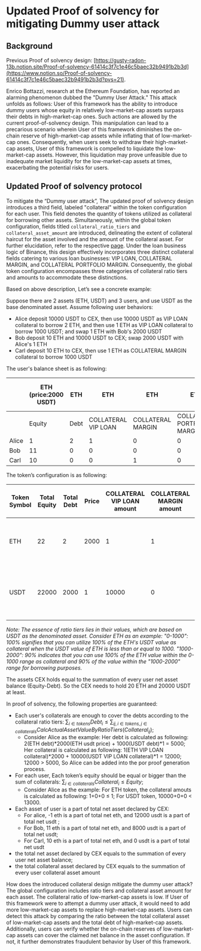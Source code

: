 # Updated Proof of solvency for mitigating Dummy user attack

## Background

Previous Proof of solvency design: [https://gusty-radon-13b.notion.site/Proof-of-solvency-61414c3f7c1e46c5baec32b9491b2b3d](https://www.notion.so/Proof-of-solvency-61414c3f7c1e46c5baec32b9491b2b3d?pvs=21).

Enrico Bottazzi, research at the Ethereum Foundation, has reported an alarming phenomenon dubbed the "Dummy User Attack." This attack unfolds as follows: User of this framework has the ability to introduce dummy users whose equity in relatively low-market-cap assets surpass their debts in high-market-cap ones. Such actions are allowed by the current proof-of-solvency design. This manipulation can lead to a precarious scenario wherein User of this framework diminishes the on-chain reserve of high-market-cap assets while inflating that of low-market-cap ones. Consequently, when users seek to withdraw their high-market-cap assets, User of this framework is compelled to liquidate the low-market-cap assets. However, this liquidation may prove unfeasible due to inadequate market liquidity for the low-market-cap assets at times, exacerbating the potential risks for users.

## Updated Proof of solvency protocol

To mitigate the “Dummy user attack”, The updated proof of solvency design introduces a third field, labeled "collateral" within the token configuration for each user. This field denotes the quantity of tokens utilized as collateral for borrowing other assets. Simultaneously, within the global token configuration, fields titled `collateral_ratio_tiers` and `collateral_asset_amount` are introduced, delineating the extent of collateral haircut for the asset involved and the amount of the collateral asset. For further elucidation, refer to the respective [page](https://www.binance.com/en/vip-loan). Under the loan business logic of Binance, this design effectively incorporates three distinct collateral fields catering to various loan businesses: VIP LOAN, COLLATERAL MARGIN, and COLLATERAL PORTFOLIO MARGIN. Consequently, the global token configuration encompasses three categories of collateral ratio tiers and amounts to accommodate these distinctions.

Based on above description, Let’s see a concrete example:

Suppose there are 2 assets (ETH, USDT) and 3 users, and use USDT as the base denominated asset. Assume following user behaviors:

- Alice deposit 10000 USDT to CEX, then use 10000 USDT as VIP LOAN collateral to borrow 2 ETH, and then use 1 ETH as VIP LOAN collateral to borrow 1000 USDT; and swap 1 ETH with Bob's 2000 USDT
- Bob deposit 10 ETH and 10000 USDT to CEX; swap 2000 USDT with Alice's 1 ETH
- Carl deposit 10 ETH to CEX, then use 1 ETH as COLLATERAL MARGIN collateral to borrow 1000 USDT

The user's balance sheet is as following:

|  | ETH (price:2000 USDT) | ETH | ETH  | ETH | ETH | USDT (price: 1 USDT) | USDT | USDT | USDT | USDT | Total Net Balance (USDT) |
| --- | --- | --- | --- | --- | --- | --- | --- | --- | --- | --- | --- |
|  | Equity | Debt | COLLATERAL VIP LOAN | COLLATERAL MARGIN | COLLATERAL PORTFOLIO MARGIN | Equity | Debt | COLLATERAL VIP LOAN | COLLATERAL MARGIN | COLLATERAL PORTFOLIO MARGIN |  |
| Alice | 1 | 2 | 1 | 0 | 0 | 13000 | 1000 | 10000 | 0 | 0 | 10000 |
| Bob | 11 | 0 | 0 | 0 | 0 | 8000 | 0 | 0 | 0 | 0 | 30000 |
| Carl | 10 | 0 | 0 | 1 | 0 | 1000 | 1000 | 0 | 0 | 0 | 20000 |

The token’s configuration is as following:

| Token Symbol | Total Equity | Total Debt | Price | COLLATERAL VIP LOAN amount | COLLATERAL MARGIN amount | COLLATERAL PORTFOLIO MARGIN amount | COLLATERAL VIP LOAN ratio tiers | COLLATERAL MARGIN ratio tiers | COLLATERAL PORTFOLIO MARGIN ratio tiers |
| --- | --- | --- | --- | --- | --- | --- | --- | --- | --- |
| ETH | 22 | 2 | 2000 | 1 | 1 | 0 | [0-1000: 100%, 1000-2000: 90%, …, > 1000000: 0%] | […] | […] |
| USDT | 22000 | 2000 | 1 | 10000 | 0 | 0 | [0-10000: 100%, 10000-20000: 90%, …, > 1000000: 0%] | […] | […] |

*Note: The essence of ratio tiers lies in their values, which are based on USDT as the denominated asset. Consider ETH as an example: "0-1000": 100% signifies that you can utilize 100% of the ETH's USDT value as collateral when the USDT value of ETH is less than or equal to 1000. "1000-2000": 90% indicates that you can use 100% of the ETH value within the 0-1000 range as collateral and 90% of the value within the "1000-2000" range for borrowing purposes.*

The assets CEX holds equal to the summation of every user net asset balance (Equity-Debt). So the CEX needs to hold 20 ETH and 20000 USDT at least.

In proof of solvency, the following properties are guaranteed:

- Each user's collaterals are enough to cover the debts according to the collateral ratio tiers: $\sum_{i \in tokens}{Debt_i} \leq \sum_{ij, i \in tokens, j \in collaterals}{CalcActualAssetValueByRatioTiers(Collateral_{ij})}$;
    - Consider Alice as the example: Her debt is calculated as following: 2(ETH debt)*2000(ETH usdt price) + 1000(USDT debt)*1 = 5000; Her collateral is calculated as following: 1(ETH VIP LOAN collateral)*2000 + 10000(USDT VIP LOAN collateral)*1 = 12000; 12000 > 5000, So Alice can be added into the por proof generation process.
- For each user, Each token’s equity should be equal or bigger than the sum of collaterals: $\sum_{i \in collaterals}{Collateral_i} \leq Equity$;
    - Consider Alice as the example: For ETH token, the collateral amouts is calculated as following: 1+0+0 ≤ 1; For USDT token, 10000+0+0 < 13000.
- Each asset of user is a part of total net asset declared by CEX:
    - For alice, -1 eth is a part of total net eth, and 12000 usdt is a part of total net usdt ;
    - For Bob, 11 eth is a part of total net eth, and 8000 usdt is a part of total net usdt;
    - For Carl, 10 eth is a part of total net eth, and 0 usdt is a part of total net usdt
- the total net asset declared by CEX equals to the summation of every user net asset balance;
- the total collateral asset declared by CEX equals to the summation of every user collateral asset amount

How does the introduced collateral design mitigate the dummy user attack? The global configuration includes ratio tiers and collateral asset amount for each asset. The collateral ratio of low-market-cap assets is low. If User of this framework were to attempt a dummy user attack, it would need to add more low-market-cap assets to replace high-market-cap assets. Users can detect this attack by comparing the ratio between the total collateral asset of low-market-cap assets and the total debt of high-market-cap assets. Additionally, users can verify whether the on-chain reserves of low-market-cap assets can cover the claimed net balance in the asset configuration. If not, it further demonstrates fraudulent behavior by User of this framework.